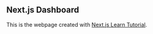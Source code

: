 ## Next.js Dashboard 

This is the webpage created with [Next.js Learn Tutorial](https://nextjs.org/learn). 